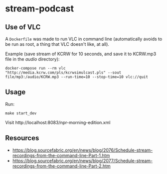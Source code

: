 # stream-podcast

## Use of VLC

A `Dockerfile` was made to run VLC in command line (automatically avoids to be run as root, a thing that VLC doesn't like, at all).

Example (save stream of KCRW for 10 seconds, and save it to KCRW.mp3 file in the *audio* directory):

    docker-compose run --rm vlc "http://media.kcrw.com/pls/kcrwsimulcast.pls" --sout file/mp3:/audio/KCRW.mp3 --run-time=10 --stop-time=10 vlc://quit

## Usage

Run:

    make start_dev

Visit http://localhost:8083/npr-morning-edition.xml


## Resources

* https://blog.sourcefabric.org/en/news/blog/2076/Schedule-stream-recordings-from-the-command-line-Part-1.htm
* https://blog.sourcefabric.org/en/news/blog/2077/Schedule-stream-recordings-from-the-command-line-Part-2.htm
